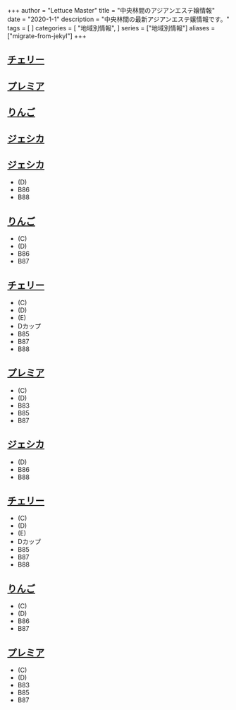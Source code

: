 +++
author = "Lettuce Master"
title = "中央林間のアジアンエステ嬢情報"
date = "2020-1-1"
description = "中央林間の最新アジアンエステ嬢情報です。"
tags = [
]
categories = [
    "地域別情報",
]
series = ["地域別情報"]
aliases = ["migrate-from-jekyl"]
+++

## [チェリー](http://www.cherry.estheshop.com/)
## [プレミア](http://www.premier.esturl.com/)
## [りんご](http://www.ringo.mensest.com/)
## [ジェシカ](http://x.dffr.work/)
## [ジェシカ](http://x.dffr.work/)
- (D)
- B86
- B88
## [りんご](http://www.ringo.mensest.com/)
- (C)
- (D)
- B86
- B87
## [チェリー](http://www.cherry.estheshop.com/)
- (C)
- (D)
- (E)
- Dカップ
- B85
- B87
- B88
## [プレミア](http://www.premier.esturl.com/)
- (C)
- (D)
- B83
- B85
- B87
## [ジェシカ](http://x.dffr.work/)
- (D)
- B86
- B88
## [チェリー](http://www.cherry.estheshop.com/)
- (C)
- (D)
- (E)
- Dカップ
- B85
- B87
- B88
## [りんご](http://www.ringo.mensest.com/)
- (C)
- (D)
- B86
- B87
## [プレミア](http://www.premier.esturl.com/)
- (C)
- (D)
- B83
- B85
- B87

